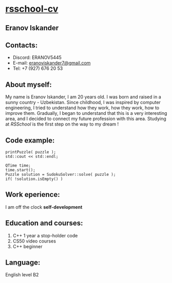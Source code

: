 # [rsschool-cv](https://github.com/eranoviskander)

## Eranov Iskander

## Contacts:
* Discord: ERANOV5445
* E-mail: eranoviskander7@gmail.com 
* Tel: +7 (927) 676 20 53 

## About myself:
My name is Eranov Iskander, I am 20 years old. I was born and raised in a sunny country - Uzbekistan. Since childhood, I was inspired by computer engineering, I tried to understand how they work, how they work, how to improve them. Gradually, I began to understand that this is a very interesting area, and I decided to connect my future profession with this area. Studying at _RSSchool_ is the first step on the way to my dream !

## Code example:
 
    printPuzzle( puzzle ); 
    std::cout << std::endl; 
 
    QTime time; 
    time.start(); 
    Puzzle solution = SudokuSolver::solve( puzzle ); 
    if( !solution.isEmpty() )
 

## Work eperience:
  I am off the clock 
  __self-development__


## Education and courses:
1. C++ 1 year a stop-holder code 
2. CS50 video courses
3. C++ beginner

## Language:
English level B2
